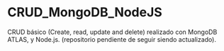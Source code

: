 # CRUD_MongoDB_NodeJS
CRUD básico (Create, read, update and delete) realizado con MongoDB ATLAS, y Node.js. (repositorio pendiente de seguir siendo actualizado).
